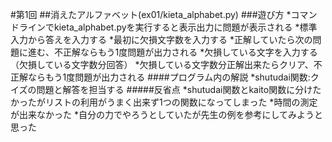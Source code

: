 #第1回
##消えたアルファベット(ex01/kieta_alphabet.py)
###遊び方
*コマンドラインでkieta_alphabet.pyを実行すると表示出力に問題が表示される
*標準入力から答えを入力する
*最初に欠損文字数を入力する
*正解していたら次の問題に進む、不正解ならもう1度問題が出力される
*欠損している文字を入力する（欠損している文字数分回答）
*欠損している文字数分正解出来たらクリア、不正解ならもう1度問題が出力される
####プログラム内の解説
*shutudai関数:クイズの問題と解答を担当する
#####反省点
*shutudai関数とkaito関数に分けたかったがリストの利用がうまく出来ず1つの関数になってしまった
*時間の測定が出来なかった
*自分の力でやろうとしていたが先生の例を参考にしてみようと思った